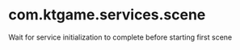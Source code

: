# com.ktgame.services.scene
 Wait for service initialization to complete before starting first scene

